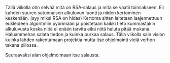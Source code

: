 Tällä viikolla otin selvää mitä on RSA-salaus ja mitä se vaatii toimiakseen. Eli kahden suuren satunnaisen alkuluvun luonti ja niiden kertominen keskenään. (syy miksi RSA on hidas) Kertoma sitten laitetaan laajennettuun eukleideen algoritmiin pyörimään ja poistetaan kaikki tieto kummastakin alkuluvusta koska niitä ei enään tarvita eikä niitä haluta pitää mukana. Haluammehan salata tiedon ja kuinka purkaa salaus. Tällä viikolla sain vision kuinka lähden rakentamaan projektia mutta itse ohjelmointi vielä verhon takana piilossa.

Seuraavaksi alan ohjelmoimaan itse salausta.